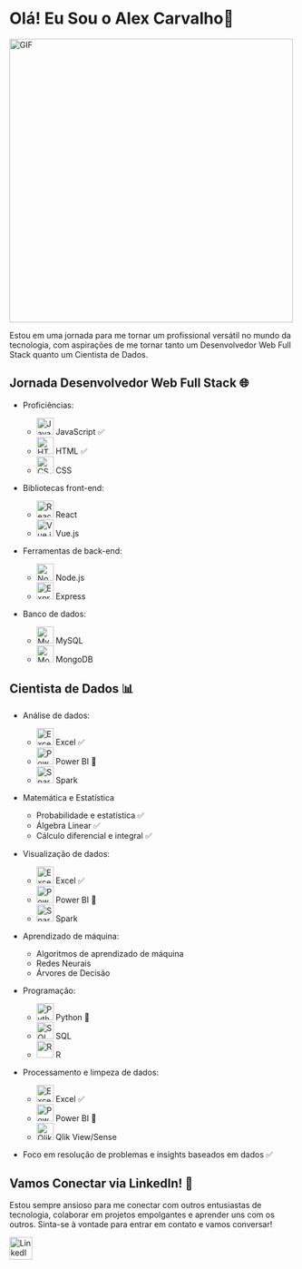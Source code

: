 # Olá! Eu Sou o Alex Carvalho👋

<img src="https://static.myfigurecollection.net/upload/pictures/2023/09/06/3744063.gif" alt="GIF" width="500"/>

Estou em uma jornada para me tornar um profissional versátil no mundo da tecnologia, com aspirações de me tornar tanto um Desenvolvedor Web Full Stack quanto um Cientista de Dados.

## Jornada Desenvolvedor Web Full Stack 🌐

- Proficiências:
    - <img src="https://upload.wikimedia.org/wikipedia/commons/thumb/9/99/Unofficial_JavaScript_logo_2.svg/1200px-Unofficial_JavaScript_logo_2.svg.png" alt="JavaScript" width="30"/> JavaScript ✅
    - <img src="https://upload.wikimedia.org/wikipedia/commons/thumb/6/61/HTML5_logo_and_wordmark.svg/1200px-HTML5_logo_and_wordmark.svg.png" alt="HTML" width="30"/> HTML ✅
    - <img src="https://upload.wikimedia.org/wikipedia/commons/thumb/d/d5/CSS3_logo_and_wordmark.svg/1200px-CSS3_logo_and_wordmark.svg.png" alt="CSS" width="30"/> CSS

- Bibliotecas front-end:
    - <img src="https://upload.wikimedia.org/wikipedia/commons/thumb/a/a7/React-icon.svg/2300px-React-icon.svg.png" alt="React" width="30"/> React
    - <img src="https://upload.wikimedia.org/wikipedia/commons/thumb/9/95/Vue.js_Logo_2.svg/1184px-Vue.js_Logo_2.svg.png" alt="Vue.js" width="30"/> Vue.js

- Ferramentas de back-end:
    - <img src="https://upload.wikimedia.org/wikipedia/commons/d/d9/Node.js_logo.svg" alt="Node.js" width="30"/> Node.js
    - <img src="https://upload.wikimedia.org/wikipedia/commons/6/64/Expressjs.png" alt="Express" width="30"/> Express

- Banco de dados:
    - <img src="https://encrypted-tbn0.gstatic.com/images?q=tbn:ANd9GcQdxTWjwN0cjiKVHlOrWqF3Nx8h1ZxUhZLpR2UHI5MABEn82hMUCOh3B4LefJaoxQFYCOs&usqp=CAU" alt="MySQL" width="30"/> MySQL
    - <img src="https://upload.wikimedia.org/wikipedia/commons/thumb/9/93/MongoDB_Logo.svg/2560px-MongoDB_Logo.svg.png" alt="MongoDB" width="30"/> MongoDB

## Cientista de Dados 📊

- Análise de dados:
    - <img src="https://upload.wikimedia.org/wikipedia/commons/thumb/3/34/Microsoft_Office_Excel_%282019%E2%80%93present%29.svg/1200px-Microsoft_Office_Excel_%282019%E2%80%93present%29.svg.png" alt="Excel" width="30"/> Excel ✅
    - <img src="https://upload.wikimedia.org/wikipedia/commons/thumb/c/cf/New_Power_BI_Logo.svg/1200px-New_Power_BI_Logo.svg.png" alt="Power BI" width="30"/> Power BI 📖
    - <img src="https://upload.wikimedia.org/wikipedia/commons/thumb/f/f3/Apache_Spark_logo.svg/1200px-Apache_Spark_logo.svg.png" alt="Spark" width="30"/> Spark

- Matemática e Estatística
    - Probabilidade e estatística ✅
    - Álgebra Linear ✅
    - Cálculo diferencial e integral ✅
  
- Visualização de dados:
    - <img src="https://upload.wikimedia.org/wikipedia/commons/thumb/3/34/Microsoft_Office_Excel_%282019%E2%80%93present%29.svg/1200px-Microsoft_Office_Excel_%282019%E2%80%93present%29.svg.png" alt="Excel" width="30"/> Excel ✅
    - <img src="https://upload.wikimedia.org/wikipedia/commons/thumb/c/cf/New_Power_BI_Logo.svg/1200px-New_Power_BI_Logo.svg.png" alt="Power BI" width="30"/> Power BI 📖
    - <img src="https://upload.wikimedia.org/wikipedia/commons/thumb/f/f3/Apache_Spark_logo.svg/1200px-Apache_Spark_logo.svg.png" alt="Spark" width="30"/> Spark

- Aprendizado de máquina:
    - Algoritmos de aprendizado de máquina
    - Redes Neurais
    - Árvores de Decisão

- Programação:
    - <img src="https://upload.wikimedia.org/wikipedia/commons/thumb/c/c3/Python-logo-notext.svg/1200px-Python-logo-notext.svg.png" alt="Python" width="30"/> Python 📖
    - <img src="https://upload.wikimedia.org/wikipedia/commons/8/87/Sql_data_base_with_logo.png" alt="SQL" width="30"/> SQL
    - <img src="https://upload.wikimedia.org/wikipedia/commons/thumb/1/1b/R_logo.svg/800px-R_logo.svg.png" alt="R" width="30"/> R

- Processamento e limpeza de dados:
    - <img src="https://upload.wikimedia.org/wikipedia/commons/thumb/3/34/Microsoft_Office_Excel_%282019%E2%80%93present%29.svg/1200px-Microsoft_Office_Excel_%282019%E2%80%93present%29.svg.png" alt="Excel" width="30"/> Excel ✅
    - <img src="https://upload.wikimedia.org/wikipedia/commons/thumb/c/cf/New_Power_BI_Logo.svg/1200px-New_Power_BI_Logo.svg.png" alt="Power BI" width="30"/> Power BI 📖
    - <img src="https://upload.wikimedia.org/wikipedia/commons/thumb/3/32/Qlik_Logo.svg/2560px-Qlik_Logo.svg.png" alt="Qlik View/Sense" width="30"/> Qlik View/Sense 

- Foco em resolução de problemas e insights baseados em dados ✅

## Vamos Conectar via LinkedIn! 🌟

Estou sempre ansioso para me conectar com outros entusiastas de tecnologia, colaborar em projetos empolgantes e aprender uns com os outros. Sinta-se à vontade para entrar em contato e vamos conversar!

[<img src="https://upload.wikimedia.org/wikipedia/commons/thumb/8/81/LinkedIn_icon.svg/1200px-LinkedIn_icon.svg.png" alt="LinkedIn" width="40"/>](https://www.linkedin.com/in/alex-carvalho-27b35a106/)
